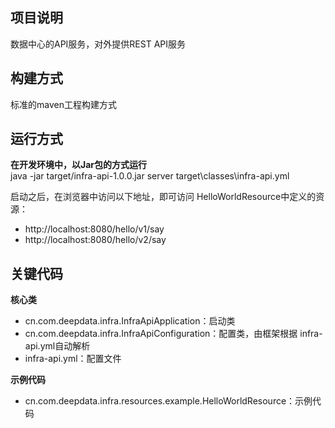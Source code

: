 项目说明
----
数据中心的API服务，对外提供REST API服务

构建方式
----
标准的maven工程构建方式

运行方式
----
**在开发环境中，以Jar包的方式运行**  
java -jar target/infra-api-1.0.0.jar server target\classes\infra-api.yml

启动之后，在浏览器中访问以下地址，即可访问 HelloWorldResource中定义的资源：
- http://localhost:8080/hello/v1/say 
- http://localhost:8080/hello/v2/say 

关键代码
----
**核心类**
- cn.com.deepdata.infra.InfraApiApplication：启动类
- cn.com.deepdata.infra.InfraApiConfiguration：配置类，由框架根据 infra-api.yml自动解析
- infra-api.yml：配置文件


**示例代码**
- cn.com.deepdata.infra.resources.example.HelloWorldResource：示例代码


